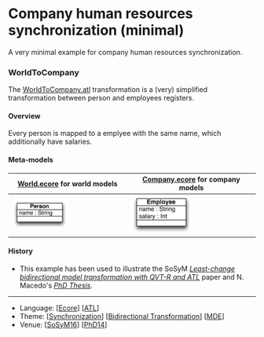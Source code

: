 # Company human resources synchronization (minimal)

A very minimal example for company human resources synchronization.

### WorldToCompany
The [WorldToCompany.atl](Resources/WorldToCompany.atl) transformation is a (very) simplified transformation between person and employees registers.

#### Overview
Every person is mapped to a emplyee with the same name, which additionally have salaries.

#### Meta-models
| [World.ecore](Resources/World.ecore) for world models | [Company.ecore](Resources/Company.ecore) for company models |
| --- | --- |
| <img src="Resources/images/World_metamodel.png" alt="World metamodel" width="50%"> | <img src="Resources/images/Company_metamodel.png" alt="Company metamodel" width="50%"> |

#### History
* This example has been used to illustrate the SoSyM *[Least-change bidirectional model transformation with QVT-R and ATL](http://nmacedo.github.io/pubs.html#sosym16)* paper and N. Macedo's *[PhD Thesis](http://nmacedo.github.io/pubs.html#phd14)*.

---

* Language: [[Ecore](https://github.com/nmacedo/MSV/wiki/By-Language#ecore)] [[ATL](https://github.com/nmacedo/MSV/wiki/By-Language#atl)]
* Theme: [[Synchronization](https://github.com/nmacedo/MSV/wiki/By-Theme#synchronization)] [[Bidirectional Transformation](https://github.com/nmacedo/MSV/wiki/By-Theme#bidirectional-transformation)] [[MDE](https://github.com/nmacedo/MSV/wiki/By-Theme#mde)]
* Venue: [[SoSyM16](https://github.com/nmacedo/MSV/wiki/By-Venue#sosym16)] [[PhD14](https://github.com/nmacedo/MSV/wiki/By-Venue#phd14)]
